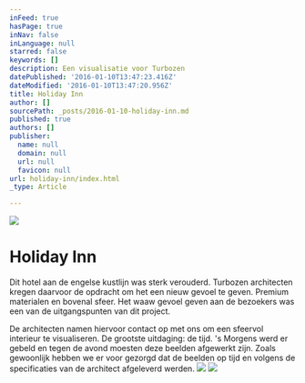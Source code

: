 ```yaml
---
inFeed: true
hasPage: true
inNav: false
inLanguage: null
starred: false
keywords: []
description: Een visualisatie voor Turbozen
datePublished: '2016-01-10T13:47:23.416Z'
dateModified: '2016-01-10T13:47:20.956Z'
title: Holiday Inn
author: []
sourcePath: _posts/2016-01-10-holiday-inn.md
published: true
authors: []
publisher:
  name: null
  domain: null
  url: null
  favicon: null
url: holiday-inn/index.html
_type: Article

---
```

![](https://s3-us-west-2.amazonaws.com/the-grid-img/p/463533228d3bc91524026111b3b3c8d2e0064646.jpg)

# Holiday Inn

Dit hotel aan de engelse kustlijn was sterk verouderd. Turbozen architecten kregen daarvoor de opdracht om het een nieuw gevoel te geven. Premium materialen en bovenal sfeer. Het waaw gevoel geven aan de bezoekers was een van de uitgangspunten van dit project.

De architecten namen hiervoor contact op met ons om een sfeervol interieur te visualiseren. De grootste uitdaging: de tijd. 's Morgens werd er gebeld en tegen de avond moesten deze beelden afgewerkt zijn. Zoals gewoonlijk hebben we er voor gezorgd dat de beelden op tijd en volgens de specificaties van de architect afgeleverd werden.
![](https://s3-us-west-2.amazonaws.com/the-grid-img/p/665d8c64436652fcdf277755cb1b9cc2f6363684.jpg)
![](https://s3-us-west-2.amazonaws.com/the-grid-img/p/10008a5ca89ef870d2cb2e9dbc6975b40878ddad.jpg)